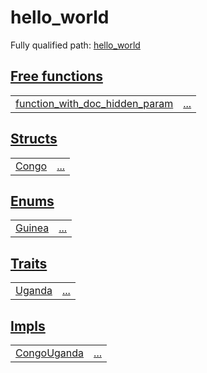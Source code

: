# hello_world

Fully qualified path: [hello_world](./hello_world.md)


## [Free functions](./hello_world-free_functions.md)

| | |
|:---|:---|
| [function_with_doc_hidden_param](./hello_world-function_with_doc_hidden_param.md) | [...](./hello_world-function_with_doc_hidden_param.md) |

## [Structs](./hello_world-structs.md)

| | |
|:---|:---|
| [Congo](./hello_world-Congo.md) | [...](./hello_world-Congo.md) |

## [Enums](./hello_world-enums.md)

| | |
|:---|:---|
| [Guinea](./hello_world-Guinea.md) | [...](./hello_world-Guinea.md) |

## [Traits](./hello_world-traits.md)

| | |
|:---|:---|
| [Uganda](./hello_world-Uganda.md) | [...](./hello_world-Uganda.md) |

## [Impls](./hello_world-impls.md)

| | |
|:---|:---|
| [CongoUganda](./hello_world-CongoUganda.md) | [...](./hello_world-CongoUganda.md) |

